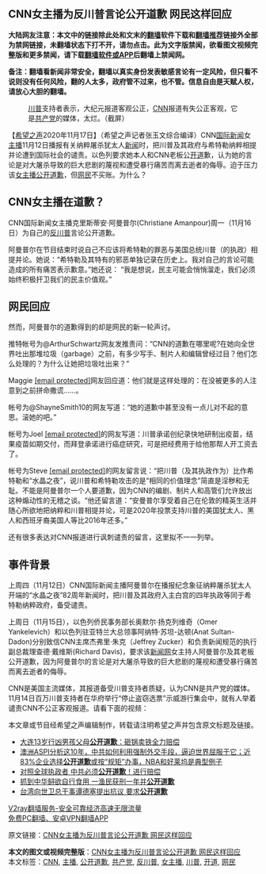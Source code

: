  <h2>CNN女主播为反川普言论公开道歉 网民这样回应</h2> <p class="notice"><b>大陆网友注意：本文中的链接除此处和文末的<a href="https://github.com/bannedbook/fanqiang" >翻墙</a>软件下载和<a href="https://github.com/killgcd/justmysocks/blob/master/README.md">翻墙推荐</a>链接外全部为禁网链接，未翻墙状态下打不开，请勿点击。此为文字版禁闻，欲看图文视频完整版和更多禁闻，请下载<a href="https://github.com/bannedbook/fanqiang">翻墙软件或APP</a>后翻墙上禁闻网。</p><p>备注：翻墙看新闻非常安全，翻墙以真实身份发表敏感言论有一定风险，但只看不说则没有任何风险，翻的人太多，政府管不过来，也不管。信息自由是天赋人权，请放心大胆的翻墙。</b></p>  <div class="entry"> <figure><figcaption><a href="https://www.bannedbook.org/bnews/tag/%e5%b7%9d%e6%99%ae/" class="st_tag internal_tag" rel="tag" title="标签 川普 下的日志">川普</a>支持者表示，大纪元报道客观公正，<a href="https://www.bannedbook.org/bnews/tag/cnn/" class="st_tag internal_tag" rel="tag" title="标签 CNN 下的日志">CNN</a>报道有失公正客观，它是<a href="https://www.bannedbook.org/bnews/tag/%e5%85%b1%e4%ba%a7%e5%85%9a/" class="st_tag internal_tag" rel="tag" title="标签 共产党 下的日志">共产党</a>的媒体，太烂。（截屏）</figcaption></figure> <p>【<span class='wp_keywordlink_affiliate'><a href="https://www.soundofhope.org" title="希望之声" target="_blank">希望之声</a></span>2020年11月17日】（希望之声记者张玉文综合编译）CNN<span class='wp_keywordlink_affiliate'><a href="https://www.bannedbook.org/bnews/worldnews/" title="国际新闻" target="_blank">国际新闻</a></span>女<a href="https://www.bannedbook.org/bnews/tag/%e4%b8%bb%e6%92%ad/" class="st_tag internal_tag" rel="tag" title="标签 主播 下的日志">主播</a>11月12日播报有关纳粹屠杀犹太人<span class='wp_keywordlink_affiliate'><a href="https://www.bannedbook.org/" title="新闻">新闻</a></span>时，把川普及其政府与希特勒纳粹相提并论遭到国际社会的谴责。以色列要求她本人和CNN老板公<a href="https://www.bannedbook.org/bnews/tag/%E5%BC%80%E9%81%93/" class="st_tag internal_tag" rel="tag" title="标签 开道 下的日志">开道</a>歉，认为她的言论是对大屠杀导致的巨大悲剧的蔑视和遭受暴行痛苦而离去逝者的侮辱。迫于压力该<a href="https://www.bannedbook.org/bnews/tag/%e5%a5%b3%e4%b8%bb%e6%92%ad/" class="st_tag internal_tag" rel="tag" title="标签 女主播 下的日志">女主播</a><a href="https://www.bannedbook.org/bnews/tag/%E5%85%AC%E5%BC%80%E9%81%93%E6%AD%89/" class="st_tag internal_tag" rel="tag" title="标签 公开道歉 下的日志">公开道歉</a>，但<a href="https://www.bannedbook.org/bnews/tag/%e7%bd%91%e6%b0%91/" class="st_tag internal_tag" rel="tag" title="标签 网民 下的日志">网民</a>不买账。为什么？</p> <h2><strong>CNN女主播在道歉？</strong></h2> <p>CNN国际新闻女主播克里斯蒂安·阿曼普尔(Christiane Amanpour)周一（11月16日）为自己的<a href="https://www.bannedbook.org/bnews/tag/%E5%8F%8D%E5%B7%9D%E6%99%AE/" class="st_tag internal_tag" rel="tag" title="标签 反川普 下的日志">反川普</a>言论公开道歉。</p> <p>阿曼普尔在节目结束时说自己不应该将希特勒的罪恶与美国总统川普（的执政）相提并论。她说：“希特勒及其特有的邪恶单独记录在历史上。我对自己的言论可能造成的所有痛苦表示歉意。”她还说： “我是想说，民主可能会悄悄溜走，我们必须始终积极扞卫我们的民主价值观。”</p> <h2><strong>网民回应</strong></h2> <p>然而，阿曼普尔的道歉得到的却是网民的新一轮声讨。</p>  <p>推特帐号为@ArthurSchwartz网友发推责问：“CNN的道歉在哪里呢?在她向全世界吐出那堆垃圾（garbage）之前，有多少写手、制片人和编辑曾经过目？他们怎么处理的？为什么让她把垃圾吐出来？”</p> <p>Maggie <a href="/cdn-cgi/l/email-protection" data-cfemail="59153c3b3c2b1914383e3e303c15">[email&#160;protected]</a>网友回应道：他们就是这样处理的：在没被更多的人注意到之前拼命撒谎……。</p> <p>帐号为@ShayneSmith10的网友写道：“她的道歉中甚至没有一点儿对不起的意思。滚她的吧。”</p> <p>帐号为Joel <a href="/cdn-cgi/l/email-protection" data-cfemail="a3f3cccfcfc2c8e3c9ccc6cfd3cccfcfc2c8">[email&#160;protected]</a>的网友写道：川普承诺创纪录快地研制出疫苗，结果疫苗如期交付，而拜登承诺进行癌症研究，可是把经费用于给他那帮人开工资去了。</p>  <p>帐号为Steve <a href="/cdn-cgi/l/email-protection" data-cfemail="cb80b9aaa0aabeaeb98b98bfaebdae80b9aaa0">[email&#160;protected]</a>的网友留言说：“把川普（及其执政作为）比作希特勒和“水晶之夜”，说川普和希特勒攻击的是“相同的价值理念”简直是淫秽和无耻。不能是阿曼普尔一个人要道歉，因为CNN的编剧、制片人和高管们允许放出这种煽动性的无稽之谈。“他还留言道：“安曼普尔享受着自己在伦敦的精英生活并随心所欲地把纳粹和川普相提并论，可是2020年投票支持川普的美国犹太人、黑人和西班牙裔美国人等比2016年还多。”</p> <p>还有很多表达对CNN报道进行讽刺谴责的留言，这里拟不一一列举。</p> <h2>事件背景</h2> <p>上周四（11月12日）CNN国际新闻主播阿曼普尔在播报纪念象征纳粹屠杀犹太人开端的“水晶之夜”82周年新闻时，把川普及其政府入主白宫的四年执政等同于希特勒纳粹政府，备受谴责。</p> <p>上周日（11月15日），以色列侨民事务部长奥默尔·扬克列维奇（Omer Yankelevich）和以色列驻亚特兰大总领事阿纳特·苏坦-达顿(Anat Sultan-Dadon)分别致信CNN主席杰弗里·朱克（Jeffrey Zucker）和负责新闻规范的执行副总裁理查德·戴维斯(Richard Davis)，要求该<span class='wp_keywordlink_affiliate'><a href="https://www.bannedbook.org/" title="新闻网">新闻网</a></span>女主持人阿曼普尔及其老板公开道歉，因为阿曼普尔的言论是对大屠杀导致的巨大悲剧的蔑视和遭受暴行痛苦而离去逝者的侮辱。</p>  <p>CNN是美国主流媒体，其报道备受川普支持者质疑，认为CNN是共产党的媒体。11月14日百万川普支持者在华府举行“停止盗窃选票”示威游行集会中，就有人举着谴责CNN不公正客观报道。请看下面的视频：</p> <p></p> <p>本文章或节目经希望之声编辑制作，转载请注明希望之声并包含原文标题及链接。</p> <ul class='op-related-articles' title='相关阅读'> <li><a href='https://www.bannedbook.org/bnews/baitai/20201106/1426735.html' target='_blank'>大连13岁行凶男孩父母<b>公开道歉</b>：砸锅卖铁全力赔偿</a></li> <li><a href='https://www.bannedbook.org/bnews/bannedvideo/20200908/1393076.html' target='_blank'>澳洲ASPI分析这10年，中共如何利用强制外交手段，逼迫世界屈服于它；近83%企业选择<b>公开道歉</b>或按“规矩”办事，NBA和好莱坞是典型例子</a></li> <li><a href='https://www.bannedbook.org/bnews/lifebaike/20200828/1387081.html' target='_blank'>对照全球执政者 中共必须<b>公开道歉</b>！进行赔偿</a></li> <li><a href='https://www.bannedbook.org/bnews/baitai/20200604/1339488.html' target='_blank'>抓到中华鲟欲自行食用 一渔民获刑一年并<b>公开道歉</b></a></li> <li><a href='https://www.bannedbook.org/bnews/headline/20200409/1309491.html' target='_blank'>台湾向世卫总干事谭德塞提出抗议 要求<b>公开道歉</b></a></li> </ul> <p class="texttj"> <a href="https://www.bannedbook.org/forum23/topic22702.html" target="_blank">V2ray翻墙服务-安全可靠经济高速无限流量</a><br/> <a href="https://github.com/bannedbook/fanqiang/wiki/%E7%A6%81%E9%97%BB%E7%BD%91%E5%AE%89%E5%8D%93%E7%BF%BB%E5%A2%99%E6%96%B0%E9%97%BBAPP" target="_blank">免费PC翻墙、安卓VPN翻墙APP</a></p><p>原文链接：<a class="src_link"  href="https://www.soundofhope.org/post/443989" target="_blank">CNN女主播为反川普言论公开道歉 网民这样回应</a></p> <a name='sharetosocial'></a>       <div><b>本文的图文或视频完整版</b>：<a href='https://www.bannedbook.org/bnews/comments/20201118/1432776.html'>CNN女主播为反川普言论公开道歉 网民这样回应</a></div>  </div><!--END ENTRY--> <div class="postfooter"> <div>本文标签：<a href="https://www.bannedbook.org/bnews/tag/cnn/" rel="tag">CNN</a>, <a href="https://www.bannedbook.org/bnews/tag/%e4%b8%bb%e6%92%ad/" rel="tag">主播</a>, <a href="https://www.bannedbook.org/bnews/tag/%E5%85%AC%E5%BC%80%E9%81%93%E6%AD%89/" rel="tag">公开道歉</a>, <a href="https://www.bannedbook.org/bnews/tag/%e5%85%b1%e4%ba%a7%e5%85%9a/" rel="tag">共产党</a>, <a href="https://www.bannedbook.org/bnews/tag/%E5%8F%8D%E5%B7%9D%E6%99%AE/" rel="tag">反川普</a>, <a href="https://www.bannedbook.org/bnews/tag/%e5%a5%b3%e4%b8%bb%e6%92%ad/" rel="tag">女主播</a>, <a href="https://www.bannedbook.org/bnews/tag/%e5%b7%9d%e6%99%ae/" rel="tag">川普</a>, <a href="https://www.bannedbook.org/bnews/tag/%E5%BC%80%E9%81%93/" rel="tag">开道</a>, <a href="https://www.bannedbook.org/bnews/tag/%e7%bd%91%e6%b0%91/" rel="tag">网民</a></div>  </div><!--END POSTFOOTER--> 
